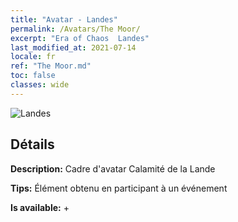 ```yaml
---
title: "Avatar - Landes"
permalink: /Avatars/The Moor/
excerpt: "Era of Chaos  Landes"
last_modified_at: 2021-07-14
locale: fr
ref: "The Moor.md"
toc: false
classes: wide
---
```

 ![Landes](/images/a/avatarFrame_70.png)

## Détails

 **Description:** Cadre d'avatar Calamité de la Lande 

 **Tips:** Élément obtenu en participant à un événement 

 **Is available:**  + 

